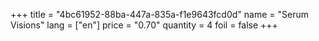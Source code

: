 +++
title = "4bc61952-88ba-447a-835a-f1e9643fcd0d"
name = "Serum Visions"
lang = ["en"]
price = "0.70"
quantity = 4
foil = false
+++
